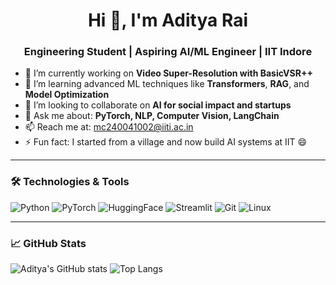 <h1 align="center">Hi 👋, I'm Aditya Rai</h1>
<h3 align="center">Engineering Student | Aspiring AI/ML Engineer | IIT Indore</h3>

- 🔭 I’m currently working on **Video Super-Resolution with BasicVSR++**
- 🌱 I’m learning advanced ML techniques like **Transformers**, **RAG**, and **Model Optimization**
- 👯 I’m looking to collaborate on **AI for social impact and startups**
- 💬 Ask me about: **PyTorch, NLP, Computer Vision, LangChain**
- 📫 Reach me at: [mc240041002@iiti.ac.in](mailto:mc240041002@iiti.ac.in)
- ⚡ Fun fact: I started from a village and now build AI systems at IIT 😄

---

### 🛠️ Technologies & Tools

![Python](https://img.shields.io/badge/-Python-333333?style=flat&logo=python)
![PyTorch](https://img.shields.io/badge/-PyTorch-333333?style=flat&logo=pytorch)
![HuggingFace](https://img.shields.io/badge/-HuggingFace-333333?style=flat&logo=huggingface)
![Streamlit](https://img.shields.io/badge/-Streamlit-333333?style=flat&logo=streamlit)
![Git](https://img.shields.io/badge/-Git-333333?style=flat&logo=git)
![Linux](https://img.shields.io/badge/-Linux-333333?style=flat&logo=linux)

---

### 📈 GitHub Stats

![Aditya's GitHub stats](https://github-readme-stats.vercel.app/api?username=yourusername&show_icons=true&theme=radical)
![Top Langs](https://github-readme-stats.vercel.app/api/top-langs/?username=yourusername&layout=compact&theme=radical)
